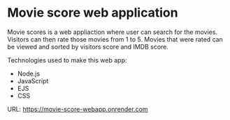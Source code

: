 # Movie score web application

Movie scores is a web appliaction where user can search for the movies. Visitors can then rate those movies from 1 to 5. Movies that were rated can be viewed and sorted by visitors score and IMDB score.

Technologies used to make this web app:
- Node.js
- JavaScript
- EJS
- CSS

URL: https://movie-score-webapp.onrender.com
